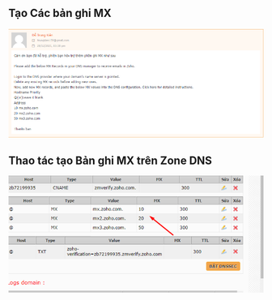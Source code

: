 ## Tạo Các bản ghi MX
<img src="img/mx1.png">

## Thao tác tạo Bản ghi MX trên Zone DNS
<img src="img/mx2.png">
